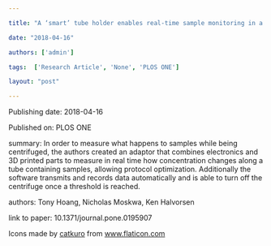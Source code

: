 ---
title: "A ‘smart’ tube holder enables real-time sample monitoring in a standard lab centrifuge"
date: "2018-04-16"
authors: ['admin']
tags:  ['Research Article', 'None', 'PLOS ONE']
layout: "post"
---
Publishing date: 2018-04-16

Published on: PLOS ONE

summary: In order to measure what happens to samples while being centrifuged, the authors created an adaptor that combines electronics and 3D printed parts
to measure in real time how concentration changes along a tube containing samples, allowing protocol optimization. Additionally the software transmits and records data automatically and is able to turn off the centrifuge once a threshold is reached. 


authors: Tony Hoang, Nicholas Moskwa, Ken Halvorsen

link to paper: 10.1371/journal.pone.0195907

Icons made by <a href="https://www.flaticon.com/free-icon/bookshelves_3576884" title="catkuro">catkuro</a> from <a href="https://www.flaticon.com/" title="Flaticon"> www.flaticon.com</a>